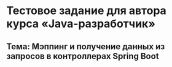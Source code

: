 # Тестовое задание для автора курса «Java-разработчик»

## Тема: Мэппинг и получение данных из запросов в контроллерах Spring Boot